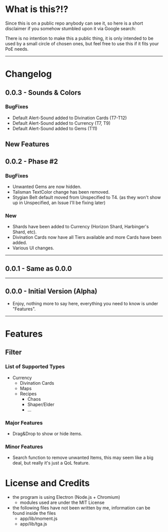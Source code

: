 # What is this?!?

Since this is on a public repo anybody can see it, so here is a short disclaimer if you somehow stumbled upon it via Google search:

There is no intention to make this a public thing, it is only intended to be used by a small circle of chosen ones, but feel free to use this if it fits your PoE needs.

---

# Changelog

## 0.0.3 - Sounds & Colors

### BugFixes

* Default Alert-Sound added to Divination Cards (T7-T12)
* Default Alert-Sound added to Currency (T7, T9)
* Default Alert-Sound added to Gems (T11)

## New Features



## 0.0.2 - Phase #2
### BugFixes

* Unwanted Gems are now hidden.
* Talisman TextColor change has been removed.
* Stygian Belt default moved from Unspecified to T4. (as they won't show up in Unspecified, an Issue I'll be fixing later)

### New

* Shards have been added to Currency (Horizon Shard, Harbinger's Shard, etc).
* Divination Cards now have all Tiers available and more Cards have been added.
* Various UI changes.

---

## 0.0.1 - Same as 0.0.0

---

## 0.0.0 - Initial Version (Alpha)

* Enjoy, nothing more to say here, everything you need to know is under "Features".

---


# Features

## Filter

### List of Supported Types
* Currency
  * Divination Cards
  * Maps
  * Recipes
    * Chaos
    * Shaper/Elder
    * ...

### Major Features

* Drag&Drop to show or hide items.
  

### Minor Features

* Search function to remove unwanted Items, this may seem like a big deal, but really it's just a QoL feature.

# License and Credits

- the program is using Electron (Node.js + Chromium)
  - modules used are under the MIT License
- the following files have not been written by me, information can be found inside the files
  - app/lib/moment.js
  - app/lib/tga.js